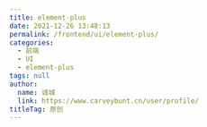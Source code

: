 ```yaml
---
title: element-plus
date: 2021-12-26 13:48:13
permalink: /frontend/ui/element-plus/
categories: 
  - 前端
  - UI
  - element-plus
tags: null
author: 
  name: 诚城
  link: https://www.carveybunt.cn/user/profile/
titleTag: 原创
---
```

